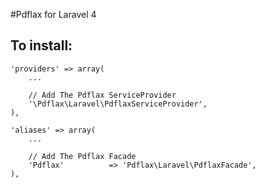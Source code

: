 #Pdflax for Laravel 4

## To install:

```
'providers' => array(
    ...
    
    // Add The Pdflax ServiceProvider
    '\Pdflax\Laravel\PdflaxServiceProvider',
),

'aliases' => array(
    ...
    
    // Add The Pdflax Facade
    'Pdflax'          => 'Pdflax\Laravel\PdflaxFacade',
),
```
